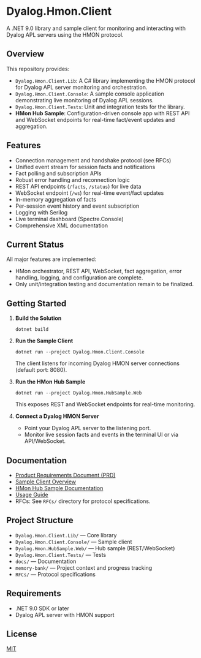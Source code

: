 # Dyalog.Hmon.Client

A .NET 9.0 library and sample client for monitoring and interacting with Dyalog APL servers using the HMON protocol.

## Overview

This repository provides:
- `Dyalog.Hmon.Client.Lib`: A C# library implementing the HMON protocol for Dyalog APL server monitoring and orchestration.
- `Dyalog.Hmon.Client.Console`: A sample console application demonstrating live monitoring of Dyalog APL sessions.
- `Dyalog.Hmon.Client.Tests`: Unit and integration tests for the library.
- **HMon Hub Sample**: Configuration-driven console app with REST API and WebSocket endpoints for real-time fact/event updates and aggregation.

## Features

- Connection management and handshake protocol (see RFCs)
- Unified event stream for session facts and notifications
- Fact polling and subscription APIs
- Robust error handling and reconnection logic
- REST API endpoints (`/facts`, `/status`) for live data
- WebSocket endpoint (`/ws`) for real-time event/fact updates
- In-memory aggregation of facts
- Per-session event history and event subscription
- Logging with Serilog
- Live terminal dashboard (Spectre.Console)
- Comprehensive XML documentation

## Current Status

All major features are implemented:
- HMon orchestrator, REST API, WebSocket, fact aggregation, error handling, logging, and configuration are complete.
- Only unit/integration testing and documentation remain to be finalized.

## Getting Started

1. **Build the Solution**
   ```
   dotnet build
   ```

2. **Run the Sample Client**
   ```
   dotnet run --project Dyalog.Hmon.Client.Console
   ```
   The client listens for incoming Dyalog HMON server connections (default port: 8080).

3. **Run the HMon Hub Sample**
   ```
   dotnet run --project Dyalog.Hmon.HubSample.Web
   ```
   This exposes REST and WebSocket endpoints for real-time monitoring.

4. **Connect a Dyalog HMON Server**
   - Point your Dyalog APL server to the listening port.
   - Monitor live session facts and events in the terminal UI or via API/WebSocket.

## Documentation

- [Product Requirements Document (PRD)](docs/hmonclient-prd.md)
- [Sample Client Overview](docs/sample-client.md)
- [HMon Hub Sample Documentation](docs/hmon-hub-sample.md)
- [Usage Guide](docs/hmon-usage-guide.md)
- RFCs: See `RFCs/` directory for protocol specifications.

## Project Structure

- `Dyalog.Hmon.Client.Lib/` — Core library
- `Dyalog.Hmon.Client.Console/` — Sample client
- `Dyalog.Hmon.HubSample.Web/` — Hub sample (REST/WebSocket)
- `Dyalog.Hmon.Client.Tests/` — Tests
- `docs/` — Documentation
- `memory-bank/` — Project context and progress tracking
- `RFCs/` — Protocol specifications

## Requirements

- .NET 9.0 SDK or later
- Dyalog APL server with HMON support

## License

[MIT](LICENSE)
